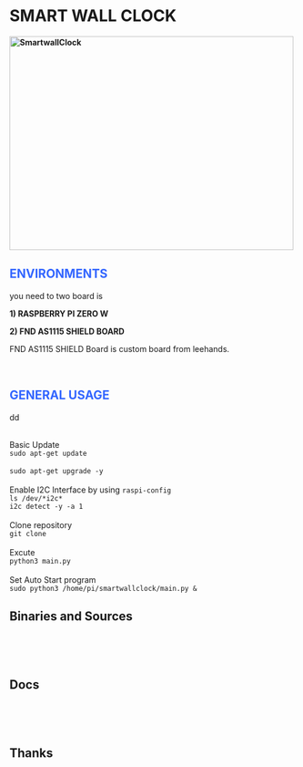 <h1><strong>SMART WALL CLOCK</strong></h1>
<p><strong><img src="https://www.leehands.com/wp-content/uploads/2022/01/KakaoTalk_Photo_2022-01-26-12-36-17-1200x901.jpeg" alt="SmartwallClock" width="499" height="375" /></strong></p>
<h2><span style="color: #3366ff;">ENVIRONMENTS</span></h2>
<p>you need to two board is</p>
<p><strong>1) RASPBERRY PI ZERO W</strong></p>
<p><strong>2) FND AS1115 SHIELD BOARD</strong></p>
<p>FND AS1115 SHIELD Board is custom board from leehands.</p>
<p>&nbsp;</p>
<h2><span style="color: #3366ff;">GENERAL USAGE</span></h2>
<p>dd</p>
<br>Basic Update
<br><code>sudo apt-get update</code><br>
<br><code>sudo apt-get upgrade -y</code>
<br>
<br>Enable I2C Interface by using <code>raspi-config</code>
<br><code>ls /dev/*i2c*</code>
<br><code>i2c detect -y -a 1</code>
<br>
<br>Clone repository
<br><code>git clone </code>
<br>
<br>Excute
<br><code>python3 main.py</code>
<br>
<br>Set Auto Start program
<br><code>sudo python3 /home/pi/smartwallclock/main.py &</code>
<br>
<h2>Binaries and Sources</h2>
<p>&nbsp;</p>
<p>&nbsp;</p>
<h2 dir="auto">Docs</h2>
<p>&nbsp;</p>
<p>&nbsp;</p>
<h2 dir="auto">Thanks</h2>
<p>&nbsp;</p>

